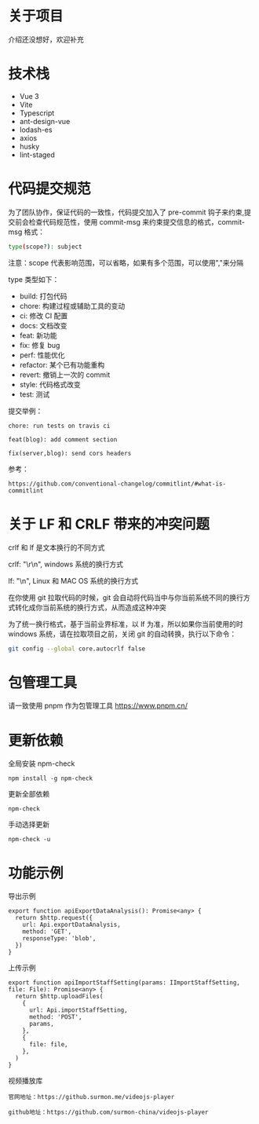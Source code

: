 # 关于项目

介绍还没想好，欢迎补充

# 技术栈

- Vue 3
- Vite
- Typescript
- ant-design-vue
- lodash-es
- axios
- husky
- lint-staged

# 代码提交规范

为了团队协作，保证代码的一致性，代码提交加入了 pre-commit 钩子来约束,提交前会检查代码规范性，使用 commit-msg 来约束提交信息的格式，commit-msg 格式：

```bash
type(scope?): subject
```

注意：scope 代表影响范围，可以省略，如果有多个范围，可以使用","来分隔

type 类型如下：

- build: 打包代码
- chore: 构建过程或辅助工具的变动
- ci: 修改 CI 配置
- docs: 文档改变
- feat: 新功能
- fix: 修复 bug
- perf: 性能优化
- refactor: 某个已有功能重构
- revert: 撤销上一次的 commit
- style: 代码格式改变
- test: 测试

提交举例：

```
chore: run tests on travis ci
```

```
feat(blog): add comment section
```

```
fix(server,blog): send cors headers
```

参考：

```
https://github.com/conventional-changelog/commitlint/#what-is-commitlint
```

# 关于 LF 和 CRLF 带来的冲突问题

crlf 和 lf 是文本换行的不同方式

crlf: "\r\n", windows 系统的换行方式

lf: "\n", Linux 和 MAC OS 系统的换行方式

在你使用 git 拉取代码的时候，git 会自动将代码当中与你当前系统不同的换行方式转化成你当前系统的换行方式，从而造成这种冲突

为了统一换行格式，基于当前业界标准，以 lf 为准，所以如果你当前使用的时 windows 系统，请在拉取项目之前，关闭 git 的自动转换，执行以下命令：

```bash
git config --global core.autocrlf false
```

# 包管理工具

请一致使用 pnpm 作为包管理工具
https://www.pnpm.cn/

# 更新依赖

全局安装 npm-check

```bssh
npm install -g npm-check
```

更新全部依赖

```
npm-check
```

手动选择更新

```
npm-check -u
```

# 功能示例

导出示例

```
export function apiExportDataAnalysis(): Promise<any> {
  return $http.request({
    url: Api.exportDataAnalysis,
    method: 'GET',
    responseType: 'blob',
  })
}
```

上传示例

```
export function apiImportStaffSetting(params: IImportStaffSetting, file: File): Promise<any> {
  return $http.uploadFiles(
    {
      url: Api.importStaffSetting,
      method: 'POST',
      params,
    },
    {
      file: file,
    },
  )
}
```

视频播放库

```
官网地址：https://github.surmon.me/videojs-player

github地址：https://github.com/surmon-china/videojs-player
```
